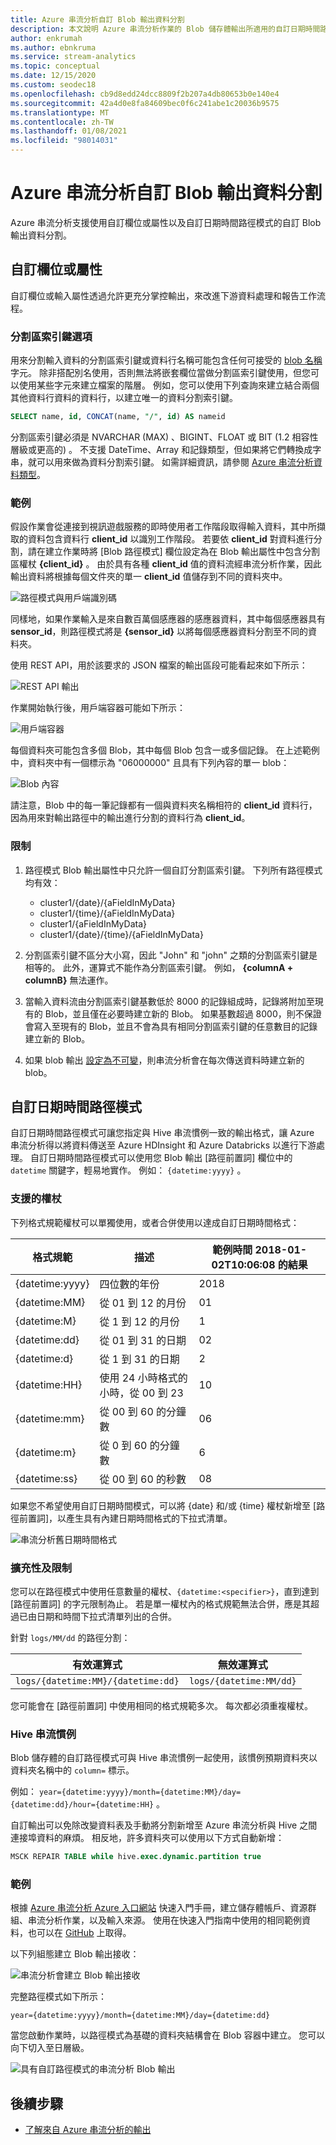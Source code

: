 ```yaml
---
title: Azure 串流分析自訂 Blob 輸出資料分割
description: 本文說明 Azure 串流分析作業的 Blob 儲存體輸出所適用的自訂日期時間路徑模式與自訂欄位或屬性功能。
author: enkrumah
ms.author: ebnkruma
ms.service: stream-analytics
ms.topic: conceptual
ms.date: 12/15/2020
ms.custom: seodec18
ms.openlocfilehash: cb9d8edd24dcc8809f2b207a4db80653b0e140e4
ms.sourcegitcommit: 42a4d0e8fa84609bec0f6c241abe1c20036b9575
ms.translationtype: MT
ms.contentlocale: zh-TW
ms.lasthandoff: 01/08/2021
ms.locfileid: "98014031"
---
```

# <a name="azure-stream-analytics-custom-blob-output-partitioning"></a>Azure 串流分析自訂 Blob 輸出資料分割

Azure 串流分析支援使用自訂欄位或屬性以及自訂日期時間路徑模式的自訂 Blob 輸出資料分割。 

## <a name="custom-field-or-attributes"></a>自訂欄位或屬性

自訂欄位或輸入屬性透過允許更充分掌控輸出，來改進下游資料處理和報告工作流程。

### <a name="partition-key-options"></a>分割區索引鍵選項

用來分割輸入資料的分割區索引鍵或資料行名稱可能包含任何可接受的 [blob 名稱](/rest/api/storageservices/Naming-and-Referencing-Containers--Blobs--and-Metadata)字元。 除非搭配別名使用，否則無法將嵌套欄位當做分割區索引鍵使用，但您可以使用某些字元來建立檔案的階層。 例如，您可以使用下列查詢來建立結合兩個其他資料行資料的資料行，以建立唯一的資料分割索引鍵。

```sql
SELECT name, id, CONCAT(name, "/", id) AS nameid
```

分割區索引鍵必須是 NVARCHAR (MAX) 、BIGINT、FLOAT 或 BIT (1.2 相容性層級或更高的) 。 不支援 DateTime、Array 和記錄類型，但如果將它們轉換成字串，就可以用來做為資料分割索引鍵。 如需詳細資訊，請參閱 [Azure 串流分析資料類型](/stream-analytics-query/data-types-azure-stream-analytics)。

### <a name="example"></a>範例

假設作業會從連接到視訊遊戲服務的即時使用者工作階段取得輸入資料，其中所擷取的資料包含資料行 **client_id** 以識別工作階段。 若要依 **client_id** 對資料進行分割，請在建立作業時將 [Blob 路徑模式] 欄位設定為在 Blob 輸出屬性中包含分割區權杖 **{client_id}** 。 由於具有各種 **client_id** 值的資料流經串流分析作業，因此輸出資料將根據每個文件夾的單一 **client_id** 值儲存到不同的資料夾中。

![路徑模式與用戶端識別碼](./media/stream-analytics-custom-path-patterns-blob-storage-output/stream-analytics-path-pattern-client-id.png)

同樣地，如果作業輸入是來自數百萬個感應器的感應器資料，其中每個感應器具有 **sensor_id**，則路徑模式將是 **{sensor_id}** 以將每個感應器資料分割至不同的資料夾。  


使用 REST API，用於該要求的 JSON 檔案的輸出區段可能看起來如下所示：  

![REST API 輸出](./media/stream-analytics-custom-path-patterns-blob-storage-output/stream-analytics-rest-output.png)

作業開始執行後，用戶端容器可能如下所示：  

![用戶端容器](./media/stream-analytics-custom-path-patterns-blob-storage-output/stream-analytics-clients-container.png)

每個資料夾可能包含多個 Blob，其中每個 Blob 包含一或多個記錄。 在上述範例中，資料夾中有一個標示為 "06000000" 且具有下列內容的單一 blob：

![Blob 內容](./media/stream-analytics-custom-path-patterns-blob-storage-output/stream-analytics-blob-contents.png)

請注意，Blob 中的每一筆記錄都有一個與資料夾名稱相符的 **client_id** 資料行，因為用來對輸出路徑中的輸出進行分割的資料行為 **client_id**。

### <a name="limitations"></a>限制

1. 路徑模式 Blob 輸出屬性中只允許一個自訂分割區索引鍵。 下列所有路徑模式均有效：

   * cluster1/{date}/{aFieldInMyData}  
   * cluster1/{time}/{aFieldInMyData}  
   * cluster1/{aFieldInMyData}  
   * cluster1/{date}/{time}/{aFieldInMyData} 
   
2. 分割區索引鍵不區分大小寫，因此 "John" 和 "john" 之類的分割區索引鍵是相等的。 此外，運算式不能作為分割區索引鍵。 例如， **{columnA + columnB}** 無法運作。  

3. 當輸入資料流由分割區索引鍵基數低於 8000 的記錄組成時，記錄將附加至現有的 Blob，並且僅在必要時建立新的 Blob。 如果基數超過 8000，則不保證會寫入至現有的 Blob，並且不會為具有相同分割區索引鍵的任意數目的記錄建立新的 Blob。

4. 如果 blob 輸出 [設定為不可變](../storage/blobs/storage-blob-immutable-storage.md)，則串流分析會在每次傳送資料時建立新的 blob。

## <a name="custom-datetime-path-patterns"></a>自訂日期時間路徑模式

自訂日期時間路徑模式可讓您指定與 Hive 串流慣例一致的輸出格式，讓 Azure 串流分析得以將資料傳送至 Azure HDInsight 和 Azure Databricks 以進行下游處理。 自訂日期時間路徑模式可以使用您 Blob 輸出 [路徑前置詞] 欄位中的 `datetime` 關鍵字，輕易地實作。 例如： `{datetime:yyyy}` 。

### <a name="supported-tokens"></a>支援的權杖

下列格式規範權杖可以單獨使用，或者合併使用以達成自訂日期時間格式：

|格式規範   |描述   |範例時間 2018-01-02T10:06:08 的結果|
|----------|-----------|------------|
|{datetime:yyyy}|四位數的年份|2018|
|{datetime:MM}|從 01 到 12 的月份|01|
|{datetime:M}|從 1 到 12 的月份|1|
|{datetime:dd}|從 01 到 31 的日期|02|
|{datetime:d}|從 1 到 31 的日期|2|
|{datetime:HH}|使用 24 小時格式的小時，從 00 到 23|10|
|{datetime:mm}|從 00 到 60 的分鐘數|06|
|{datetime:m}|從 0 到 60 的分鐘數|6|
|{datetime:ss}|從 00 到 60 的秒數|08|

如果您不希望使用自訂日期時間模式，可以將 {date} 和/或 {time} 權杖新增至 [路徑前置詞]，以產生具有內建日期時間格式的下拉式清單。

![串流分析舊日期時間格式](./media/stream-analytics-custom-path-patterns-blob-storage-output/stream-analytics-old-date-time-formats.png)

### <a name="extensibility-and-restrictions"></a>擴充性及限制

您可以在路徑模式中使用任意數量的權杖、`{datetime:<specifier>}`，直到達到 [路徑前置詞] 的字元限制為止。 若是單一權杖內的格式規範無法合併，應是其超過已由日期和時間下拉式清單列出的合併。 

針對 `logs/MM/dd` 的路徑分割：

|有效運算式   |無效運算式   |
|----------|-----------|
|`logs/{datetime:MM}/{datetime:dd}`|`logs/{datetime:MM/dd}`|

您可能會在 [路徑前置詞] 中使用相同的格式規範多次。 每次都必須重複權杖。

### <a name="hive-streaming-conventions"></a>Hive 串流慣例

Blob 儲存體的自訂路徑模式可與 Hive 串流慣例一起使用，該慣例預期資料夾以資料夾名稱中的 `column=` 標示。

例如： `year={datetime:yyyy}/month={datetime:MM}/day={datetime:dd}/hour={datetime:HH}` 。

自訂輸出可以免除改變資料表及手動將分割新增至 Azure 串流分析與 Hive 之間連接埠資料的麻煩。 相反地，許多資料夾可以使用以下方式自動新增：

```SQL
MSCK REPAIR TABLE while hive.exec.dynamic.partition true
```

### <a name="example"></a>範例

根據 [Azure 串流分析 Azure 入口網站](stream-analytics-quick-create-portal.md) 快速入門手冊，建立儲存體帳戶、資源群組、串流分析作業，以及輸入來源。 使用在快速入門指南中使用的相同範例資料，也可以在 [GitHub](https://raw.githubusercontent.com/Azure/azure-stream-analytics/master/Samples/GettingStarted/HelloWorldASA-InputStream.json) 上取得。

以下列組態建立 Blob 輸出接收：

![串流分析會建立 Blob 輸出接收](./media/stream-analytics-custom-path-patterns-blob-storage-output/stream-analytics-create-output-sink.png)

完整路徑模式如下所示：


`year={datetime:yyyy}/month={datetime:MM}/day={datetime:dd}`


當您啟動作業時，以路徑模式為基礎的資料夾結構會在 Blob 容器中建立。 您可以向下切入至日層級。

![具有自訂路徑模式的串流分析 Blob 輸出](./media/stream-analytics-custom-path-patterns-blob-storage-output/stream-analytics-blob-output-folder-structure.png)

## <a name="next-steps"></a>後續步驟

* [了解來自 Azure 串流分析的輸出](stream-analytics-define-outputs.md)
